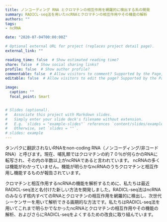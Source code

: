 ```yaml
---
title: ノンコーディング RNA とクロマチンの相互作用を網羅的に検出する系の開発
summary: RADICL-seq法を用いたncRNAとクロマチンの相互作用やその機能の解析
authors: ""
tags:
- ncRNA

date: "2020-07-04T00:00:00Z"

# Optional external URL for project (replaces project detail page).
external_link: ""

reading_time: false  # Show estimated reading time?
share: false  # Show social sharing links?
profile: false  # Show author profile?
commentable: false  # Allow visitors to comment? Supported by the Page, Post, and Docs content types.
editable: false  # Allow visitors to edit the page? Supported by the Page, Post, and Docs content types.

image:
  caption: ""
  focal_point: Smart


# Slides (optional).
#   Associate this project with Markdown slides.
#   Simply enter your slide deck's filename without extension.
#   E.g. `slides = "example-slides"` references `content/slides/example-slides.md`.
#   Otherwise, set `slides = ""`.
# slides: example
---
```


タンパクに翻訳されないRNAをnon-coding RNA（ノンコーディング/非コードRNA）と呼びます。現在、哺乳類ではクロマチンの約７０％が何らかのRNAに転写され、その内の半数以上がncRNAであると言われています。
ncRNAの多くは機能がわかっていません。機能が明らかなncRNAのうちクロマチンと相互作用し機能するものが報告されています。

クロマチンと相互作用するncRNAの機能を解析するために、私たちは最近RADICL-seq法と名付けた新しい方法を開発しました。RADICL-seq法はncRNAのみならず核内すべてのRNAとクロマチンの相互作用を網羅的に検出し、次世代シーケンサーを用いて解析できる画期的な方法です。私たちはRADICL-seq法を用いてこれまで明らかでなかったncRNAとクロマチンの相互作用やその機能の解析、およびさらにRADICL-seqをよくするための改良に取り組んでいます。


